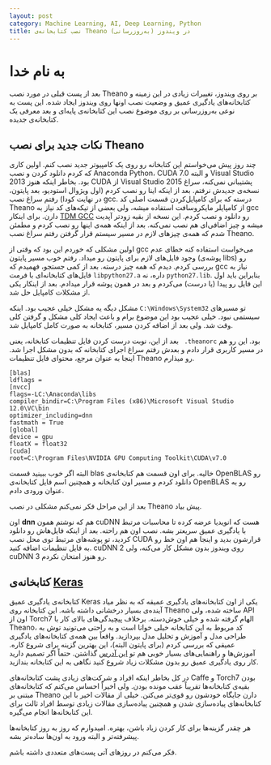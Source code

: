 ```yaml
---
layout: post
category: Machine Learning, AI, Deep Learning, Python
title: نصب کتابخانه‌ی Theano در ویندوز (به‌روزرسانی)
---
```

به نام خدا
===========

بعد از پست قبلی در مورد نصب Theano بر روی ویندوز، تغییرات زیادی در این زمینه و کتابخانه‌های یادگیری عمیق و وضعیت نصب اونها روی ویندوز ایجاد شده. این پست به نوعی به‌روزرسانی بر روی موضوع نصب این کتابخانه‌ی پایه‌ای و بعد معرفی یک کتابخانه‌ی جدیده.

## نکات جدید برای نصب Theano
چند روز پیش می‌خواستم این کتابخانه رو روی یک کامپیوتر جدید نصب کنم.
اولین کاری که کردم دانلود کردن و نصب Anaconda Python، CUDA 7.0 و البته Visual Studio 2013 بود. بخاطر اینکه هنوز CUDA از Visual Studio 2015 پشتیبانی نمی‌کنه، سراغ نسخه‌ی جدیدش نرفتم.
بعد از اینکه اینا رو نصب کردم (اول ویژوال استودیو، بعد پایتون، در نهایت کودا) رفتم سراغ نصب gcc. درسته که برای کامپایل‌کردن قسمت اصلی کد Theano از کامپایلر مایکروسافت استفاده میشه، ولی بعضی از تیکه‌های کد نیاز به gcc دارن.
برای اینکار [TDM GCC](http://tdm-gcc.tdragon.net/) رو دانلود و نصب کردم. این نسخه از بقیه زودتر آپدیت میشه و چیز اضافی‌ای هم نصب نمی‌کنه.
بعد از اینکه همه‌ی اینها رو نصب کردم و مطمئن شدم که همه‌ی چیزهای لازم در مسیر سیستم قرار گرفتن رفتم سراغ نصب Theano.

اولین مشکلی که خوردم این بود که وقتی از gcc می‌خواست استفاده کنه خطای عدم وجود فایل‌های لازم برای پایتون رو میداد. رفتم خوب مسیر پایتون (پوشه‌ی libs) رو بررسی کردم. دیدم که همه چیز درسته.
بعد از کمی جستجو، فهمیدم که gcc نیاز به فایل‌های کتابخانه‌ای با فرمت `libpython27.a` داره، نه `python27.lib`. بنابراین باید اول این فایل رو پیدا (یا درست) می‌کردم و بعد در همون پوشه قرار میدادم. بعد از اینکار یکی از مشکلات کامپایل حل شد.

مشکل دیگه یه مشکل خیلی عجیب بود. اینکه `C:\Windows\System32` تو مسیرهای سیستمی نبود. خیلی عجیب بود این موضوع برام و باعث ایجاد کلی مشکل و گرفتن کلی وقت شد. ولی بعد از اضافه کردن مسیر، کتابخانه به صورت کامل کامپایل شد.

بعد از این، نوبت درست کردن فایل تنظیمات کتابخانه، یعنی ` .theanorc` بود. این رو هم در مسیر کاربری قرار دادم و بعدش رفتم سراغ اجرای کتابخانه که بدون مشکل اجرا شد. اینجا به عنوان مرجع، محتوای فایل تنظیمات Theano رو میذارم.


	[blas]
	ldflags = 
	[nvcc]
	flags=-LC:\Anaconda\libs
	compiler_bindir=C:\Program Files (x86)\Microsoft Visual Studio 12.0\VC\bin
	optimizer_including=dnn
	fastmath = True
	[global]
	device = gpu
	floatX = float32
	[cuda]
	root=C:\Program Files\NVIDIA GPU Computing Toolkit\CUDA\v7.0


البته اگر خوب ببینید قسمت blas خالیه. برای اون قسمت هم کتابخانه‌ی OpenBLAS رو دانلود کردم و مسیر اون کتابخانه و همچنین اسم فایل کتابخانه‌ی OpenBLAS رو به عنوان ورودی دادم. 

بعد از این مراحل فکر نمی‌کنم مشکلی در نصب Theano پیش بیاد.

اون **dnn** هم که نوشتم همون cuDNN هست که انویدیا عرضه کرده تا محاسبات مرتبط با یادگیری عمیق سریعتر بشه. نصب اون هم راحته. بعد از اینکه فایل‌هاش رو دانلود کردید، تو پوشه‌های مرتبط توی محل نصب CUDA قرارشون بدید و اینجا هم اون خط رو به فایل تنظیمات اضافه کنید. cuDNN 2 روی ویندوز بدون مشکل کار می‌کنه، ولی cuDNN 3 رو هنوز امتحان نکردم.

## کتابخانه‌ی [Keras](https://github.com/fchollet/keras) 
کتابخانه‌ی یادگیری عمیق Keras یکی از اون کتابخانه‌های یادگیری عمیقه که به نظر میاد آینده‌ی بسیار درخشانی داشته باشه. این کتابخانه روی Theano ساخته شده، ولی API اون از Torch7 الهام گرفته شده و خیلی خوش‌دسته. برخلاف پیچیدگی‌های بالای کار با Theano، کد مربوط به این کتابخانه خیلی خوانا است و به راحتی می‌تونید توش به طراحی مدل و آموزش و تحلیل مدل بپردازید. واقعاً بین همه‌ی کتابخانه‌های یادگیری عمیقی که بررسی کردم (برای پایتون البته)، این بهترین گزینه برای شروع کاره. آموزش‌ها و راهنمایی‌های بسیار خوبی هم تو [این آدرس](http://keras.io/) گذاشتن. حتماً اگر تصمیم دارید کار روی یادگیری عمیق رو بدون مشکلات زیاد شروع کنید نگاهی به این کتابخانه بندازید.

در کل بخاطر اینکه افراد و شرکت‌های زیادی پشت کتابخانه‌های Caffe و Torch7 بودن بقیه‌ی کتابخانه‌ها تقریباً عقب مونده بودن. ولی اخیراً احساس می‌کنم که کتابخانه‌های مبتنی بر Theano دارن جایگاه خودشون رو قوی‌تر می‌کنن. خیلی از مقالات اخیر با این کتابخانه‌های پیاده‌سازی شدن و همچنین پیاده‌سازی مقالات زیادی توسط افراد ثالث برای این کتابخانه‌ها انجام می‌گیره. 

هر چقدر گزینه‌ها برای کار کردن زیاد باشن، بهتره. امیدوارم که روز به روز کتابخانه‌ها پیشرفته‌تر و البته ورود به اون‌ها ساده‌تر بشه.

فکر می‌کنم در روزهای آتی پست‌های متعددی داشته باشم.
